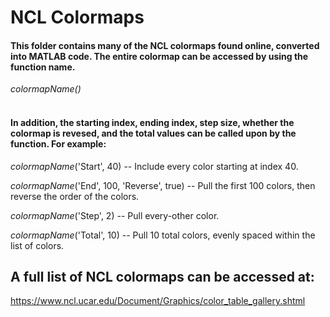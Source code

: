 # NCL Colormaps
#### This folder contains many of the NCL colormaps found online, converted into MATLAB code. The entire colormap can be accessed by using the function name. <br />
*colormapName()*  <br /> <br />
#### In addition, the starting index, ending index, step size, whether the colormap is revesed, and the total values can be called upon by the function. For example: <br />
*colormapName*('Start', 40) -- Include every color starting at index 40.

*colormapName*('End', 100, 'Reverse', true) -- Pull the first 100 colors, then reverse the order of the colors.

*colormapName*('Step', 2) -- Pull every-other color.

*colormapName*('Total', 10) -- Pull 10 total colors, evenly spaced within the list of colors. <br />

## A full list of NCL colormaps can be accessed at: <br />
https://www.ncl.ucar.edu/Document/Graphics/color_table_gallery.shtml
